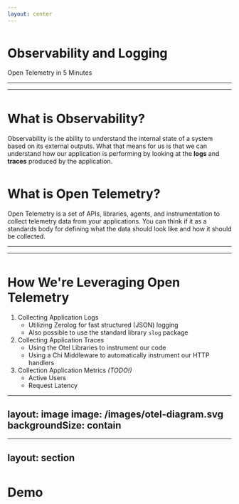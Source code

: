 ```yaml
---
layout: center
---
```


# Observability and Logging

Open Telemetry in 5 Minutes

---
---

<style scoped>
    h1{
        margin-top: 3rem;
    }
</style>

# What is Observability?

Observability is the ability to understand the internal state of a system based on its external outputs.
What that means for us is that we can understand how our application is performing by looking at the **logs** and **traces** produced by the application.

# What is Open Telemetry?

Open Telemetry is a set of APIs, libraries, agents, and instrumentation to collect telemetry data from your applications. You can think if it as a standards body for defining what the data should look like and how it should be collected.

---
---

# How We're Leveraging Open Telemetry

1. Collecting Application Logs
    - Utilizing Zerolog for fast structured (JSON) logging
    - Also possible to use the standard library `slog` package
2. Collecting Application Traces
    - Using the Otel Libraries to instrument our code
    - Using a Chi Middleware to automatically instrument our HTTP handlers
3. Collection Application Metrics _(TODO!)_
    - Active Users
    - Request Latency

---
layout: image
image: /images/otel-diagram.svg
backgroundSize: contain
---


---
layout: section
---

# Demo